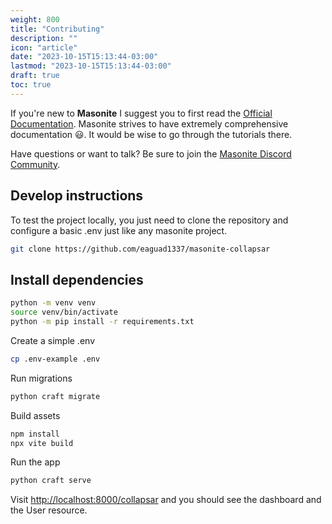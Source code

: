 ```yaml
---
weight: 800
title: "Contributing"
description: ""
icon: "article"
date: "2023-10-15T15:13:44-03:00"
lastmod: "2023-10-15T15:13:44-03:00"
draft: true
toc: true
---
```


If you're new to **Masonite** I suggest you to first read the [Official Documentation](https://docs.masoniteproject.com/).
Masonite strives to have extremely comprehensive documentation 😃. It would be wise to go through the tutorials there.

Have questions or want to talk? Be sure to join the [Masonite Discord Community](https://discord.gg/TwKeFahmPZ).

## Develop instructions

To test the project locally, you just need to clone the repository and configure a basic .env just like any masonite project.

```bash
git clone https://github.com/eaguad1337/masonite-collapsar
```

## Install dependencies

```bash
python -m venv venv
source venv/bin/activate
python -m pip install -r requirements.txt
```

Create a simple .env
```bash
cp .env-example .env
```

Run migrations
```bash
python craft migrate
```

Build assets

```bash
npm install
npx vite build
```

Run the app
```bash
python craft serve
```

Visit [http://localhost:8000/collapsar](http://localhost:8000/collapsar) and you should see the dashboard and the User resource.

